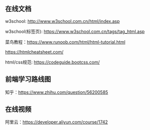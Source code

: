 ## 在线文档
w3school: http://www.w3school.com.cn/html/index.asp

w3school(标签页): https://www.w3school.com.cn/tags/tag_html.asp

菜鸟教程：https://www.runoob.com/html/html-tutorial.html

https://htmlcheatsheet.com/

html/css规范: https://codeguide.bootcss.com/

## 前端学习路线图
知乎：https://www.zhihu.com/question/56200585

## 在线视频
阿里云：https://developer.aliyun.com/course/1742